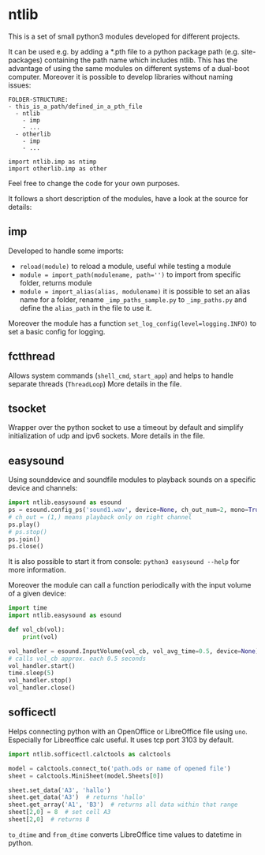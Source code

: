 # ntlib

This is a set of small python3 modules developed for different projects.

It can be used e.g. by adding a \*.pth file to a python package path (e.g. site-packages) containing the path name which includes ntlib. This has the advantage of using the same modules on different systems of a dual-boot computer. Moreover it is possible to develop libraries without naming issues:
```
FOLDER-STRUCTURE:
- this_is_a_path/defined_in_a_pth_file
  - ntlib
    - imp
    - ...
  - otherlib
  	- imp
  	- ...

import ntlib.imp as ntimp
import otherlib.imp as other
```

Feel free to change the code for your own purposes.

It follows a short description of the modules, have a look at the source for details:

## imp

Developed to handle some imports:

- `reload(module)` to reload a module, useful while testing a module
- `module = import_path(modulename, path='')` to import from specific folder, returns module
- `module = import_alias(alias, modulename)` it is possible to set an alias name for a folder, rename `_imp_paths_sample.py` to `_imp_paths.py` and define the `alias_path` in the file to use it.

Moreover the module has a function `set_log_config(level=logging.INFO)` to set a basic config for logging.


## fctthread

Allows system commands (`shell_cmd`, `start_app`) and helps to handle separate threads (`ThreadLoop`)
More details in the file.


## tsocket

Wrapper over the python socket to use a timeout by default and simplify initialization of udp and ipv6 sockets.
More details in the file.


## easysound

Using sounddevice and soundfile modules to playback sounds on a specific device and channels:

```py
import ntlib.easysound as esound
ps = esound.config_ps('sound1.wav', device=None, ch_out_num=2, mono=True, ch_out=(1,), vol=0.5)
# ch_out = (1,) means playback only on right channel
ps.play()
# ps.stop()
ps.join()
ps.close()
```

It is also possible to start it from console: `python3 easysound --help` for more information.

Moreover the module can call a function periodically with the input volume of a given device:
```py
import time
import ntlib.easysound as esound

def vol_cb(vol):
	print(vol)

vol_handler = esound.InputVolume(vol_cb, vol_avg_time=0.5, device=None)
# calls vol_cb approx. each 0.5 seconds
vol_handler.start()
time.sleep(5)
vol_handler.stop()
vol_handler.close()
```


## sofficectl

Helps connecting python with an OpenOffice or LibreOffice file using `uno`. Especially for Libreoffice calc useful. It uses tcp port 3103 by default.

```py
import ntlib.sofficectl.calctools as calctools

model = calctools.connect_to('path.ods or name of opened file')
sheet = calctools.MiniSheet(model.Sheets[0])

sheet.set_data('A3', 'hallo')
sheet.get_data('A3')  # returns 'hallo'
sheet.get_array('A1', 'B3')  # returns all data within that range
sheet[2,0] = 8  # set cell A3
sheet[2,0]  # returns 8
```

`to_dtime` and `from_dtime` converts LibreOffice time values to datetime in python.
